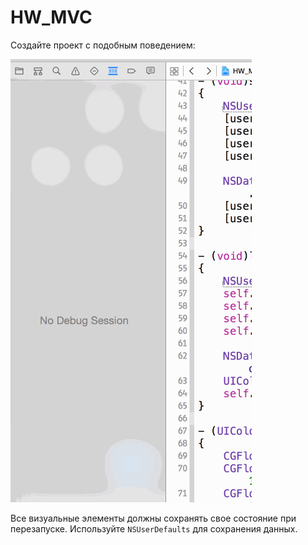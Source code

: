 HW_MVC
======
Создайте проект с подобным поведением:


<img src="https://raw.githubusercontent.com/AlexandrGraschenkov/HW_MVC/master/example.gif" alt="Demo" />

Все визуальные элементы должны сохранять свое состояние при перезапуске. Используйте `NSUserDefaults` для сохранения данных.
